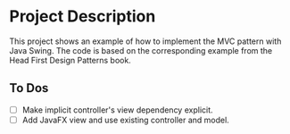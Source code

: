 # Project Description
This project shows an example of how to implement the MVC pattern with Java Swing. The code is based on the corresponding example from the Head First Design Patterns book.

## To Dos
- [ ] Make implicit controller's view dependency explicit.
- [ ] Add JavaFX view and use existing controller and model.